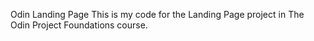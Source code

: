 Odin Landing Page
This is my code for the Landing Page project in The Odin Project Foundations course.